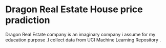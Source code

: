 # Dragon Real Estate House price pradiction
Dragon Real Estate company is an imaginary company i assume for my education purpose .I collect data from UCI Machine Learning Repository .
